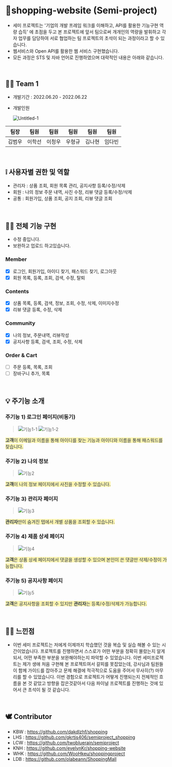# 🎯shopping-website (Semi-project)

- 세미 프로젝트는 '기업의 개발 프레임 워크를 이해하고, API를 활용한 기능구현 역량 습득' 에 초점을 두고 본 프로젝트에 앞서 팀으로써 개개인의 역량을 발휘하고 각자 업무를 담당하여 서로 협업하는 팀 프로젝트의 초석이 되는 과정이라고 할 수 있습니다.
- 웹서비스와 Open API를 활용한 웹 서비스 구현했습니다.
-  모든 과정은 STS 및 자바 언어로 진행하였으며 대략적인 내용은 아래와 같습니다.

<br />

## 🤝🏻 Team 1

- 개발기간 : 2022.06.20 - 2022.06.22

- 개발인원

  ![Untitled-1](https://user-images.githubusercontent.com/101780699/174955026-3f5c32d2-83e5-47b1-b67e-6e37cd34eeea.jpg)

| 팀장   | 팀원   | 팀원   | 팀원   | 팀원   | 팀원   |
| ------ | ------ | ------ | ------ | ------ | ------ |
| 김범우 | 이학선 | 이청우 | 우형규 | 김나현 | 임다빈 |

<br />

## ❕ 사용자별 권한 및 역할

- 관리자 : 상품 조회, 회원 목록 관리, 공지사항 등록/수정/삭제
- 회원 : 나의 정보 주문 내역, 사진 수정, 리뷰 댓글 등록/수정/삭제
- 공통 : 회원가입, 상품 조회, 공지 조회, 리뷰 댓글 조회

<br />

## 🙌🏻 전체 기능 구현
- 수정 중입니다.
- 보완하고 업로드 하고있습니다.

### Member 
- [x] 로그인, 회원가입, 아이디 찾기, 패스워드 찾기, 로그아웃
- [x] 회원 목록, 등록, 조회, 검색, 수정, 탈퇴

### Contents
- [x] 상품 목록, 등록, 검색, 정보, 조회, 수정, 삭제, 이미지수정
- [x] 리뷰 댓글 등록, 수정, 삭제

### Community
- [x] 나의 정보, 주문내역, 리뷰작성
- [x] 공지사항 등록, 검색, 조회, 수정, 삭제

### Order & Cart
- [ ] 주문 등록, 목록, 조회
- [ ] 장바구니 추가, 목록

<br />

## 💡 주기능 소개

### 주기능 1) 로그인 페이지(비동기)

> ![기능1-1](https://user-images.githubusercontent.com/103403660/175820409-7501cdcc-6e5b-4db0-a2d6-987a96e6ef32.png)
> ![기능1-2](https://user-images.githubusercontent.com/103403660/175820410-a186d087-a523-4141-bbb1-78e8b493db24.png)

<span style="color: #2D3748; background-color:#fff5b1;"> **고객**이 이메일과 이름을 통해 아이디를 찾는 기능과 아이디와 이름을 통해 패스워드를 찾습니다.</span>

### 주기능 2) 나의 정보

> ![기능2](https://user-images.githubusercontent.com/103403660/175820412-f940a973-c4cc-4694-b467-73fc9b15dee5.png)

<span style="color: #2D3748; background-color:#fff5b1;"> **고객**이 나의 정보 페이지에서 사진을 수정할 수 있습니다.</span>

### 주기능 3) 관리자 페이지

> ![기능3](https://user-images.githubusercontent.com/103403660/175820413-590a019e-1dae-4a6a-b88d-4367a2cf9b98.png)

<span style="color: #2D3748; background-color:#fff5b1;"> **관리자**만이 숨겨진 탭에서 개별 상품을 조회할 수 있습니다.</span>

### 주기능 4) 제품 상세 페이지

> ![기능4](https://user-images.githubusercontent.com/103403660/175820414-a957d264-8a09-41fc-b0bd-6af866945e91.png)

<span style="color: #2D3748; background-color:#fff5b1;"> **고객**은 상품 상세 페이지에서 댓글을 생성할 수 있으며 본인이 쓴 댓글만 삭제/수정이 가능합니다.</span>

### 주기능 5) 공지사항 페이지

> ![기능5](https://user-images.githubusercontent.com/103403660/175820408-488f2b3f-346a-4e7b-ab6b-1956f8abcc96.png)

<span style="color: #2D3748; background-color:#fff5b1;"> **고객**은 공지사항을 조회할 수 있지만 **관리자**는 등록/수정/삭제가 가능합니다.</span>

<br />

## 🙏🏻 느낀점
- 이번 세미 프로젝트는 저에게 이제까지 학습했던 것을 복습 및 실습 해볼 수 있는 시간이었습니다. 프로젝트를 진행하면서 스스로가 어떤 부분을 정확히 몰랐는지 알게 되서, 어떤 부족한 부분을 보완해야하는지 파악할 수 있었습니다. 이번 세미프로젝트는 제가 생애 처음 구현해 본 프로젝트여서 갈피를 못잡았는데, 강사님과 팀원들이 함께 가이드를 잡아주고  문제 해결에 적극적으로 도움을 주어서 무사히(?) 마무리를 할 수 있었습니다. 이번 경험으로 프로젝트가 어떻게 진행되는지 전체적인 흐름을 본 것 같았고 방향을 잡은것같아서 다음 파이널 프로젝트를 진행하는 것에 있어서 큰 초석이 될 것 같습니다.

<br />

## 🕊 Contributor

- KBW : https://github.com/dakdlzhf/shopping
- LHS : https://github.com/gkrtjs406/semiproject_shopping
- LCW : https://github.com/twobluerain/semiproject
- KNH : https://github.com/evelynKr/shopping-website
- WHK : https://github.com/WooHkeu/shoppingproject
- LDB : https://github.com/olabeann/ShoppingMall
